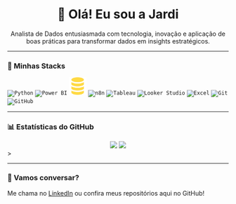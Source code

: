 <h1 align="center">👋 Olá! Eu sou a Jardi</h1>

<p align="center">
Analista de Dados entusiasmada com tecnologia, inovação e aplicação de boas práticas para transformar dados em insights estratégicos.
</p>

---

### 🚀 Minhas Stacks
<code><img width="40px" src="https://cdn.jsdelivr.net/gh/devicons/devicon/icons/python/python-original.svg" title="Python"/></code>
<code><img width="40px" src="https://upload.wikimedia.org/wikipedia/commons/c/cf/New_Power_BI_Logo.svg" title="Power BI"/></code>
<code><img width="40px" src="https://raw.githubusercontent.com/devicons/devicon/master/icons/sql/sql-original.svg" title="SQL"/></code>
<code><img width="40px" src="https://raw.githubusercontent.com/n8n-io/n8n/master/assets/logo.svg" title="n8n"/></code>
<code><img width="40px" src="https://upload.wikimedia.org/wikipedia/commons/9/9c/Tableau_Logo.png" title="Tableau"/></code>
<code><img width="40px" src="https://upload.wikimedia.org/wikipedia/commons/d/d3/Google_Looker_Studio_Logo.svg" title="Looker Studio"/></code>
<code><img width="40px" src="https://upload.wikimedia.org/wikipedia/commons/7/7f/Microsoft_Excel_2013_logo.svg" title="Excel"/></code>
<code><img width="40px" src="https://cdn.jsdelivr.net/gh/devicons/devicon/icons/git/git-original.svg" title="Git"/></code>
<code><img width="40px" src="https://cdn.jsdelivr.net/gh/devicons/devicon/icons/github/github-original.svg" title="GitHub"/></code>




---

### 📊 Estatísticas do GitHub

<div align="center">
  <img height="180em" src="https://github-readme-stats.vercel.app/api?username=chaves08r&show_icons=true&theme=transparent&count_private=true" />
  <img height="180em" src="https://github-readme-stats.vercel.app/api/top-langs/?username=chaves08r&layout=compact&langs_count=7&theme=transparent"/>
</div>
>

---

### 💬 Vamos conversar?

Me chama no [LinkedIn](https://www.linkedin.com/in/jardielen-chaves/) ou confira meus repositórios aqui no GitHub!
